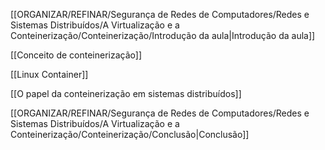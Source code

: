 [[ORGANIZAR/REFINAR/Segurança de Redes de Computadores/Redes e Sistemas Distribuídos/A Virtualização e a Conteinerização/Conteinerização/Introdução da aula|Introdução da aula]]

[[Conceito de conteinerização]]

[[Linux Container]]

[[O papel da conteinerização em sistemas distribuídos]]

[[ORGANIZAR/REFINAR/Segurança de Redes de Computadores/Redes e Sistemas Distribuídos/A Virtualização e a Conteinerização/Conteinerização/Conclusão|Conclusão]]